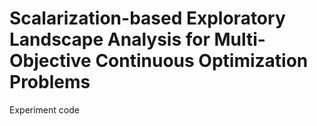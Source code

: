 # Scalarization-based Exploratory Landscape Analysis for Multi-Objective Continuous Optimization Problems
Experiment code
